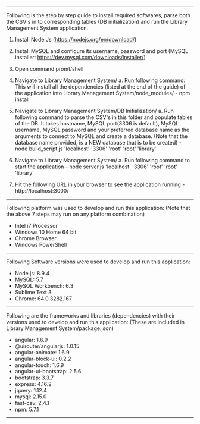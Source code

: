 
---------------------------------------------------------------------------------------------------------------------------------------

Following is the step by step guide to install required softwares, parse both the CSV's in to corresponding tables (DB initialization) 
and run the Library Management System application. 

1. Install Node.Js (https://nodejs.org/en/download/)
2. Install MySQL and configure its username, password and port (MySQL installer: https://dev.mysql.com/downloads/installer/)
3. Open command promt/shell
4. Navigate to Library Management System/ 
	a. Run following command: This will install all the dependencies (listed at the end of the guide) of the application 
	   into Library Management System/node_modules/ 
		- npm install

5. Navigate to Library Management System/DB Initialization/ 
	a. Run following command to parse the CSV's in this folder and populate tables of the DB.
	   It takes hostname, MySQL port(3306 is default), MySQL username, MySQL password and your preferred database name as the arguments to connect
	   to MySQL and create a database. (Note that the database name provided, is a NEW database that is to be created)
		- node build_script.js 'localhost' '3306' 'root' 'root' 'library'
	   
6. Navigate to Library Management System/ 
	a.  Run following command to start the application
		- node server.js 'localhost' '3306' 'root' 'root' 'library'

7. Hit the following URL in your browser to see the application running
		- http://localhost:3000/

---------------------------------------------------------------------------------------------------------------------------------------

Following platform was used to develop and run this application:
(Note that the above 7 steps may run on any platform combination)
- Intel i7 Processor
- Windows 10 Home 64 bit
- Chrome Browser
- Windows PowerShell 

---------------------------------------------------------------------------------------------------------------------------------------

Following Software versions were used to develop and run this application:
- Node.js: 8.9.4
- MySQL: 5.7
- MySQL Workbench: 6.3
- Sublime Text 3
- Chrome: 64.0.3282.167

---------------------------------------------------------------------------------------------------------------------------------------

Following are the frameworks and libraries (dependencies) with their versions used to develop and run this application:
(These are included in Library Management System/package.json)
- angular: 1.6.9
- @uirouter/angularjs: 1.0.15
- angular-animate: 1.6.9
- angular-block-ui: 0.2.2
- angular-touch: 1.6.9
- angular-ui-bootstrap: 2.5.6
- bootstrap: 3.3.7
- express: 4.16.2
- jquery: 1.12.4
- mysql: 2.15.0
- fast-csv: 2.4.1
- npm: 5.7.1
			
---------------------------------------------------------------------------------------------------------------------------------------
